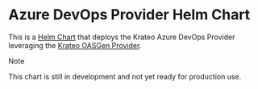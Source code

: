 # Azure DevOps Provider Helm Chart

This is a [Helm Chart](https://helm.sh/docs/topics/charts/) that deploys the Krateo Azure DevOps Provider leveraging the [Krateo OASGen Provider](https://github.com/krateoplatformops/oasgen-provider).

> [!NOTE]  
> This chart is still in development and not yet ready for production use.
